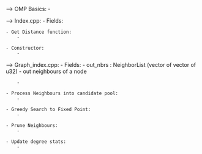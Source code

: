 --> OMP Basics:
    - 

--> Index.cpp:
    - Fields:


    - Get Distance function:
        - 

    - Constructor:
        -

--> Graph_index.cpp:
    - Fields:
        - out_nbrs : NeighborList (vector of vector of u32) - out neighbours of a node

        - 

    - Process Neighbours into candidate pool:
        - 

    - Greedy Search to Fixed Point:
        - 

    - Prune Neighbours:
        - 

    - Update degree stats:
        - 